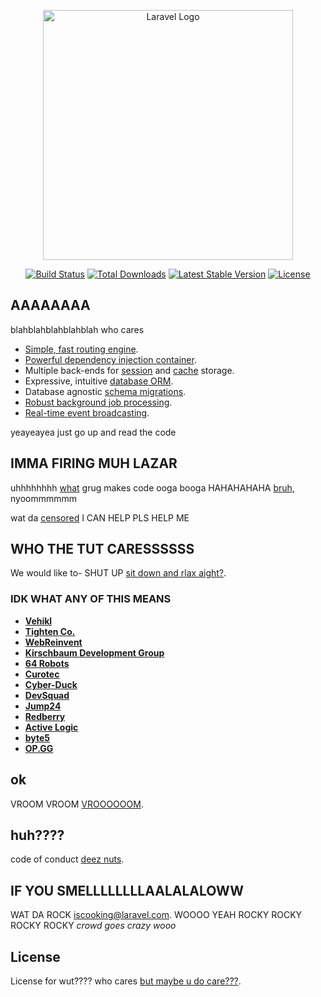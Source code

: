 <p align="center"><a href="https://laravel.com" target="_blank"><img src="https://raw.githubusercontent.com/laravel/art/master/logo-lockup/5%20SVG/2%20CMYK/1%20Full%20Color/laravel-logolockup-cmyk-red.svg" width="400" alt="Laravel Logo"></a></p>

<p align="center">
<a href="https://github.com/laravel/framework/actions"><img src="https://github.com/laravel/framework/workflows/tests/badge.svg" alt="Build Status"></a>
<a href="https://packagist.org/packages/laravel/framework"><img src="https://img.shields.io/packagist/dt/laravel/framework" alt="Total Downloads"></a>
<a href="https://packagist.org/packages/laravel/framework"><img src="https://img.shields.io/packagist/v/laravel/framework" alt="Latest Stable Version"></a>
<a href="https://packagist.org/packages/laravel/framework"><img src="https://img.shields.io/packagist/l/laravel/framework" alt="License"></a>
</p>

## AAAAAAAA

blahblahblahblahblah who cares

- [Simple, fast routing engine](https://laravel.com/docs/routing).
- [Powerful dependency injection container](https://laravel.com/docs/container).
- Multiple back-ends for [session](https://laravel.com/docs/session) and [cache](https://laravel.com/docs/cache) storage.
- Expressive, intuitive [database ORM](https://laravel.com/docs/eloquent).
- Database agnostic [schema migrations](https://laravel.com/docs/migrations).
- [Robust background job processing](https://laravel.com/docs/queues).
- [Real-time event broadcasting](https://laravel.com/docs/broadcasting).

yeayeayea just go up and read the code

## IMMA FIRING MUH LAZAR

uhhhhhhhh [what](https://laravel.com/docs) grug makes code ooga booga
HAHAHAHAHA [bruh](https://bootcamp.laravel.com), nyoommmmmm

wat da [censored](https://laracasts.com) I CAN HELP PLS HELP ME

## WHO THE TUT CARESSSSSS

We would like to- SHUT UP [sit down and rlax aight?](https://partners.laravel.com).

### IDK WHAT ANY OF THIS MEANS
- **[Vehikl](https://vehikl.com/)**
- **[Tighten Co.](https://tighten.co)**
- **[WebReinvent](https://webreinvent.com/)**
- **[Kirschbaum Development Group](https://kirschbaumdevelopment.com)**
- **[64 Robots](https://64robots.com)**
- **[Curotec](https://www.curotec.com/services/technologies/laravel/)**
- **[Cyber-Duck](https://cyber-duck.co.uk)**
- **[DevSquad](https://devsquad.com/hire-laravel-developers)**
- **[Jump24](https://jump24.co.uk)**
- **[Redberry](https://redberry.international/laravel/)**
- **[Active Logic](https://activelogic.com)**
- **[byte5](https://byte5.de)**
- **[OP.GG](https://op.gg)**

## ok

VROOM VROOM [VROOOOOOM](https://laravel.com/docs/contributions).

## huh????

code of conduct [deez nuts](https://laravel.com/docs/contributions#code-of-conduct).

## IF YOU SMELLLLLLLLAALALALOWW

WAT DA ROCK [iscooking@laravel.com](mailto:taylor@laravel.com). WOOOO YEAH ROCKY ROCKY ROCKY ROCKY *crowd goes crazy wooo*

## License

License for wut???? who cares [but maybe u do care???](https://opensource.org/licenses/MIT).
